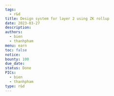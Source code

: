 ```yaml
---
tags:
  - r&d
title: Design system for layer 2 using ZK rollup
date: 2023-03-27
description:
authors:
  - bien
  - thanhpham
menu: earn
toc: false
notice:
bounty: 100
due_date:
status: Done
PICs:
  - bien
  - thanhpham
type: r&d
---
```

